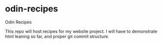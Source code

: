 # odin-recipes

Odin Recipes

This repo will host recipes for my website project.  I will have to demonstrate html leaning so far, and proper git commit structure.

